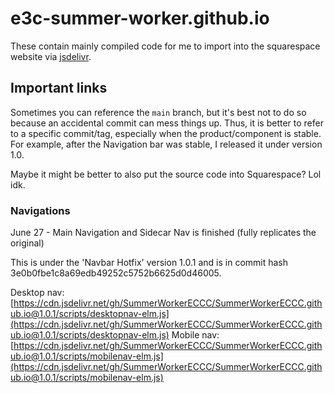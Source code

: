 # e3c-summer-worker.github.io

These contain mainly compiled code for me to import into the squarespace website via [jsdelivr](https://www.jsdelivr.com/).

## Important links

Sometimes you can reference the `main` branch, but it's best not to do so because an accidental commit can mess things up. Thus, it is better to refer to a specific commit/tag, especially when the product/component is stable. For example, after the Navigation bar was stable, I released it under version 1.0.

Maybe it might be better to also put the source code into Squarespace? Lol idk.

### Navigations

June 27 - Main Navigation and Sidecar Nav is finished (fully replicates the original)

This is under the 'Navbar Hotfix' version 1.0.1 and is in commit hash 3e0b0fbe1c8a69edb49252c5752b6625d0d46005.

Desktop nav: [https://cdn.jsdelivr.net/gh/SummerWorkerECCC/SummerWorkerECCC.github.io@1.0.1/scripts/desktopnav-elm.js](https://cdn.jsdelivr.net/gh/SummerWorkerECCC/SummerWorkerECCC.github.io@1.0.1/scripts/desktopnav-elm.js)
Mobile nav: [https://cdn.jsdelivr.net/gh/SummerWorkerECCC/SummerWorkerECCC.github.io@1.0.1/scripts/mobilenav-elm.js](https://cdn.jsdelivr.net/gh/SummerWorkerECCC/SummerWorkerECCC.github.io@1.0.1/scripts/mobilenav-elm.js)